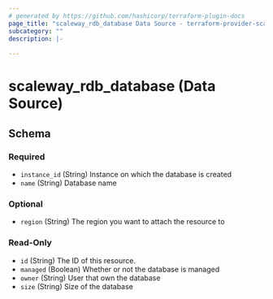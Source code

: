 ```yaml
---
# generated by https://github.com/hashicorp/terraform-plugin-docs
page_title: "scaleway_rdb_database Data Source - terraform-provider-scaleway"
subcategory: ""
description: |-
  
---
```


# scaleway_rdb_database (Data Source)





<!-- schema generated by tfplugindocs -->
## Schema

### Required

- `instance_id` (String) Instance on which the database is created
- `name` (String) Database name

### Optional

- `region` (String) The region you want to attach the resource to

### Read-Only

- `id` (String) The ID of this resource.
- `managed` (Boolean) Whether or not the database is managed
- `owner` (String) User that own the database
- `size` (String) Size of the database
